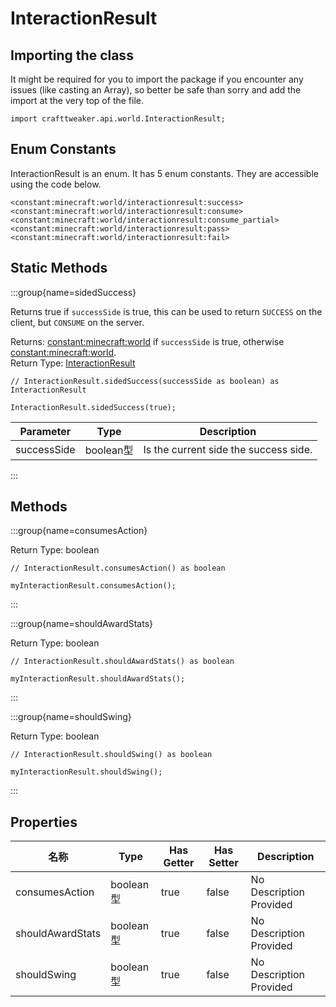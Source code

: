 # InteractionResult

## Importing the class

It might be required for you to import the package if you encounter any issues (like casting an Array), so better be safe than sorry and add the import at the very top of the file.
```zenscript
import crafttweaker.api.world.InteractionResult;
```


## Enum Constants

InteractionResult is an enum. It has 5 enum constants. They are accessible using the code below.

```zenscript
<constant:minecraft:world/interactionresult:success>
<constant:minecraft:world/interactionresult:consume>
<constant:minecraft:world/interactionresult:consume_partial>
<constant:minecraft:world/interactionresult:pass>
<constant:minecraft:world/interactionresult:fail>
```
## Static Methods

:::group{name=sidedSuccess}

Returns true if `successSide` is true, this can be used to return `SUCCESS` on the client, but `CONSUME` on the server.

Returns: <constant:minecraft:world> if `successSide` is true, otherwise <constant:minecraft:world>.  
Return Type: [InteractionResult](/vanilla/api/world/InteractionResult)

```zenscript
// InteractionResult.sidedSuccess(successSide as boolean) as InteractionResult

InteractionResult.sidedSuccess(true);
```

| Parameter   | Type     | Description                           |
| ----------- | -------- | ------------------------------------- |
| successSide | boolean型 | Is the current side the success side. |


:::

## Methods

:::group{name=consumesAction}

Return Type: boolean

```zenscript
// InteractionResult.consumesAction() as boolean

myInteractionResult.consumesAction();
```

:::

:::group{name=shouldAwardStats}

Return Type: boolean

```zenscript
// InteractionResult.shouldAwardStats() as boolean

myInteractionResult.shouldAwardStats();
```

:::

:::group{name=shouldSwing}

Return Type: boolean

```zenscript
// InteractionResult.shouldSwing() as boolean

myInteractionResult.shouldSwing();
```

:::


## Properties

| 名称               | Type     | Has Getter | Has Setter | Description             |
| ---------------- | -------- | ---------- | ---------- | ----------------------- |
| consumesAction   | boolean型 | true       | false      | No Description Provided |
| shouldAwardStats | boolean型 | true       | false      | No Description Provided |
| shouldSwing      | boolean型 | true       | false      | No Description Provided |

